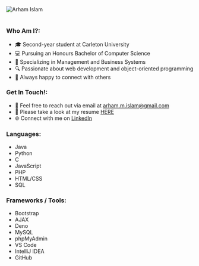<!-- Name -->
<img src="https://github.com/arhamislam/arhamislam/assets/109931513/f6f782de-536a-4903-a657-8d5a118b3b27" alt="Arham Islam">
<h1></h1>

<!-- Who Am I? -->
<h3>Who Am I?:</h3>
<ul>
	<li>🎓 Second-year student at Carleton University</li>
	<li>💻 Pursuing an Honours Bachelor of Computer Science</li>
	<li>💼 Specializing in Management and Business Systems</li>
	<li>🔍 Passionate about web development and object-oriented programming</li>
	<li>🤝 Always happy to connect with others</li>
</ul>

<!-- Get In Touch -->
<h3>Get In Touch!:</h3>
<ul>
	<li>📧 Feel free to reach out via email at <a href="mailto:arham.m.islam@gmail.com">arham.m.islam@gmail.com</a></li>
	<li>📄 Please take a look at my resume <a href="https://arhamislam.github.io/resume/Arham_Islam_Resume.pdf" target="_blank" rel="noopener noreferrer">HERE</a></li>
	<li>🌐 Connect with me on <a href="https://www.linkedin.com/in/arhamislam/" target="_blank" rel="noopener noreferrer">LinkedIn</a></li>
</ul>

<!-- Languages -->
<h3>Languages:</h3>
<ul>
	<li>Java</li>
	<li>Python</li>
	<li>C</li>
	<li>JavaScript</li>
	<li>PHP</li>
	<li>HTML/CSS</li>
	<li>SQL</li>
</ul>

<!-- Frameworks / Tools -->
<h3>Frameworks / Tools:</h3>
<ul>
	<li>Bootstrap</li>
	<li>AJAX</li>
	<li>Deno</li>
	<li>MySQL</li>
	<li>phpMyAdmin</li>
	<li>VS Code</li>
	<li>IntelliJ IDEA</li>
	<li>GitHub</li>
</ul>

<!--
	arhamislam/arhamislam is a ✨ special ✨ repository because its `README.md` (this file) appears on your GitHub profile.
	You can click the Preview link to take a look at your changes.
-->
